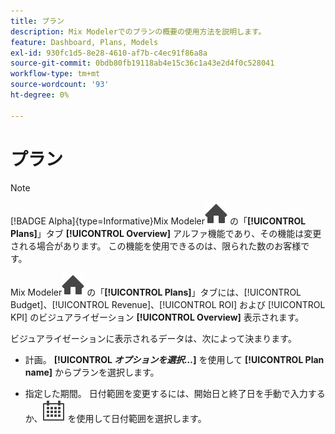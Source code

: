 ```yaml
---
title: プラン
description: Mix Modelerでのプランの概要の使用方法を説明します。
feature: Dashboard, Plans, Models
exl-id: 930fc1d5-8e28-4610-af7b-c4ec91f86a8a
source-git-commit: 0bdb80fb19118ab4e15c36c1a43e2d4f0c528041
workflow-type: tm+mt
source-wordcount: '93'
ht-degree: 0%

---
```


# プラン

>[!NOTE]
>
>[!BADGE Alpha]{type=Informative}Mix Modeler![ ホーム ](/help/assets/icons/Home.svg) の「**[!UICONTROL Plans]**」タブ **[!UICONTROL Overview]** アルファ機能であり、その機能は変更される場合があります。 この機能を使用できるのは、限られた数のお客様です。


Mix Modeler![ ホーム ](/help/assets/icons/Home.svg) の「**[!UICONTROL Plans]**」タブには、[!UICONTROL Budget]、[!UICONTROL Revenue]、[!UICONTROL ROI] および [!UICONTROL KPI] のビジュアライゼーション **[!UICONTROL Overview]** 表示されます。

ビジュアライゼーションに表示されるデータは、次によって決まります。

* 計画。 **[!UICONTROL _オプションを選択…_]** を使用して **[!UICONTROL Plan name]** からプランを選択します。

* 指定した期間。 日付範囲を変更するには、開始日と終了日を手動で入力するか、![ カレンダー ](/help/assets/icons/Calendar.svg) を使用して日付範囲を選択します。


